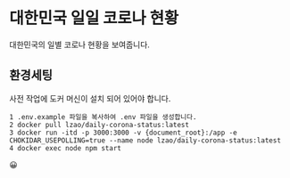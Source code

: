 # 대한민국 일일 코로나 현황

대한민국의 일별 코로나 현황을 보여줍니다.

## 환경세팅
사전 작업에 도커 머신이 설치 되어 있어야 합니다.
```
1 .env.example 파일을 복사하여 .env 파일을 생성합니다.  
2 docker pull lzao/daily-corona-status:latest
3 docker run -itd -p 3000:3000 -v {document_root}:/app -e CHOKIDAR_USEPOLLING=true --name node lzao/daily-corona-status:latest
4 docker exec node npm start
```
😀
